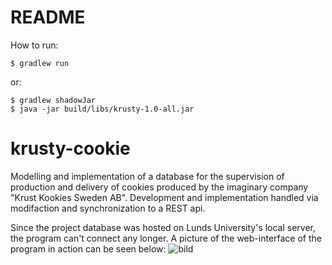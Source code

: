# README

How to run:

    $ gradlew run

or:

    $ gradlew shadowJar
    $ java -jar build/libs/krusty-1.0-all.jar
# krusty-cookie
Modelling and implementation of a database for the supervision of production and delivery of cookies produced by the imaginary company "Krust Kookies Sweden AB". 
Development and implementation handled via modifaction and synchronization to a REST api.

Since the project database was hosted on Lunds University's local server, the program can't connect any longer.
A picture of the web-interface of the program in action can be seen below:
![bild](https://user-images.githubusercontent.com/78047648/137808590-aa9d1126-ac44-4130-908e-772aa0d60dfd.png)
